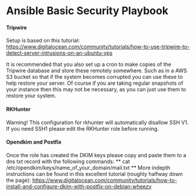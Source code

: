 # Ansible Basic Security Playbook

#### Tripwire

Setup is based on this tutorial:
https://www.digitalocean.com/community/tutorials/how-to-use-tripwire-to-detect-server-intrusions-on-an-ubuntu-vps

It is recommended that you also set up a cron to make copies of the Tripwire 
database and store these remotely somewhere. Such as in a AWS S3 bucket so that
if the system becomes corrupted you can use these to help restore your server. 
Of course if you are taking regular snapshots of your instance then this may not 
be necessary, as you can just use them to restore your system.

#### RKHunter
Warning! This configuration for rkhunter will automatically disallow SSH V1. If you need SSH1 please edit the 
RKHunter role before running.

#### Opendkim and Postfix

Once the role has created the DKIM keys please copy and paste them to a dns 
txt record with the following commands:
**
cat /etc/opendkim/keys/name_of_your_domain/mail.txt
**
More indepth instructions can be found in this excellent tutorial (roughly halfway down the page): 
https://www.digitalocean.com/community/tutorials/how-to-install-and-configure-dkim-with-postfix-on-debian-wheezy
